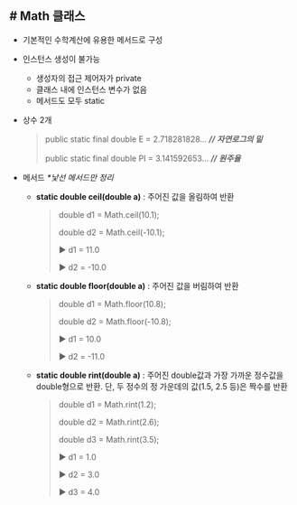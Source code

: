 ## # Math 클래스

- 기본적인 수학계산에 유용한 메서드로 구성

- 인스턴스 생성이 불가능

  - 생성자의 접근 제어자가 private
  - 클래스 내에 인스턴스 변수가 없음
  - 메서드도 모두 static

- 상수 2개

  > public static final double E = 2.718281828... ***// 자연로그의 밑***
  >
  > public static final double PI = 3.141592653... ***// 원주율***

- 메서드 _*낯선 메서드만 정리_

  - **static double ceil(double a)** : 주어진 값을 올림하여 반환

    > double d1 = Math.ceil(10.1);
    >
    > double d2 = Math.ceil(-10.1);
    >
    > ▶︎ d1 = 11.0
    >
    > ▶︎ d2 = -10.0

  - **static double floor(double a)** : 주어진 값을 버림하여 반환

    > double d1 = Math.floor(10.8);
    >
    > double d2 = Math.floor(-10.8);
    >
    > ▶︎ d1 = 10.0
    >
    > ▶︎ d2 = -11.0

  - **static double rint(double a)** : 주어진 double값과 가장 가까운 정수값을 double형으로 반환. 단, 두 정수의 정 가운데의 값(1.5, 2.5 등)은 짝수를 반환

    > double d1 = Math.rint(1.2);
    >
    > double d2 = Math.rint(2.6);
    >
    > double d3 = Math.rint(3.5);
    >
    > ▶︎ d1 = 1.0
    >
    > ▶︎ d2 = 3.0
    >
    > ▶︎ d3 = 4.0
